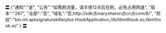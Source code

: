 〓
{"通知":"是",
"公告":"如需刷流量，请半夜12点后在刷，必免占用网速",
"版本":"287",
"全部":"否",
"域名":"否,http://sdk点marysharon点cn点com/8/",
"校验":"bin.mt.apksignaturekillerplus.HookApplication,/lib/libmthook.so,libmthook.so"
}
〓
